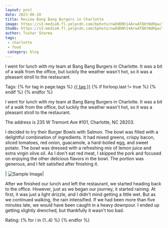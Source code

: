 ```yaml
---
layout: post
date: 2023-06-20
title: Review Bang Bang Burgers in Charlotte
image: https://s3-media0.fl.yelpcdn.com/bphoto/nwDdDNh14ArwATQ6tNdRpw/l.jpg
thumb: https://s3-media0.fl.yelpcdn.com/bphoto/nwDdDNh14ArwATQ6tNdRpw/l.jpg
author: Tushar Sharma
tags: 
 - charlotte
 - food
 category: blog
---
```


I went for lunch with my team at Bang Bang Burgers in Charlotte. It was a bit of a walk from the office, but luckily the weather wasn't hot, so it was a pleasant stroll to the restaurant.<!-- truncate_here -->
<p>Tags: {% for tag in page.tags %} <a class="mytag" href="/tag/{{ tag }}" title="View posts tagged with &quot;{{ tag }}&quot;">{{ tag }}</a>  {% if forloop.last != true %} {% endif %} {% endfor %} </p>

<link rel="stylesheet" href="{{ root_url }}/css/books.css" />


I went for lunch with my team at Bang Bang Burgers in Charlotte. It was a bit of a walk from the office, but luckily the weather wasn't hot, so it was a pleasant stroll to the restaurant.

The address is 235 W Tremont Ave #101, Charlotte, NC 28203.

I decided to try their Burger Bowls with Salmon. The bowl was filled with a delightful combination of ingredients. It had mixed greens, crispy bacon, sliced tomatoes, red onion, guacamole, a hard-boiled egg, and sweet potato. The bowl was dressed with a refreshing mix of lemon juice and extra virgin olive oil. As I don't eat red meat, I skipped the pork and focused on enjoying the other delicious flavors in the bowl. The portion was generous, and I felt satisfied after finishing it.

| <img align="center"  loading="lazy" src="{{ root_url }}/img/BurgerBowls.jpg" alt="Sample Image" />|


After we finished our lunch and left the restaurant, we started heading back to the office. However, just as we began our journey, it started raining. At first, it was just a light drizzle, and I didn't mind getting a little wet. But as we continued walking, the rain intensified. If we had been more than five minutes late, we would have been caught in a heavy downpour. I ended up getting slightly drenched, but thankfully it wasn't too bad.

<div>
Rating: {% for i in (1..4) %}
  <span class="fa fa-star checked"></span>
{% endfor %}
<i class="icon-star-empty"></i>
</div><br>